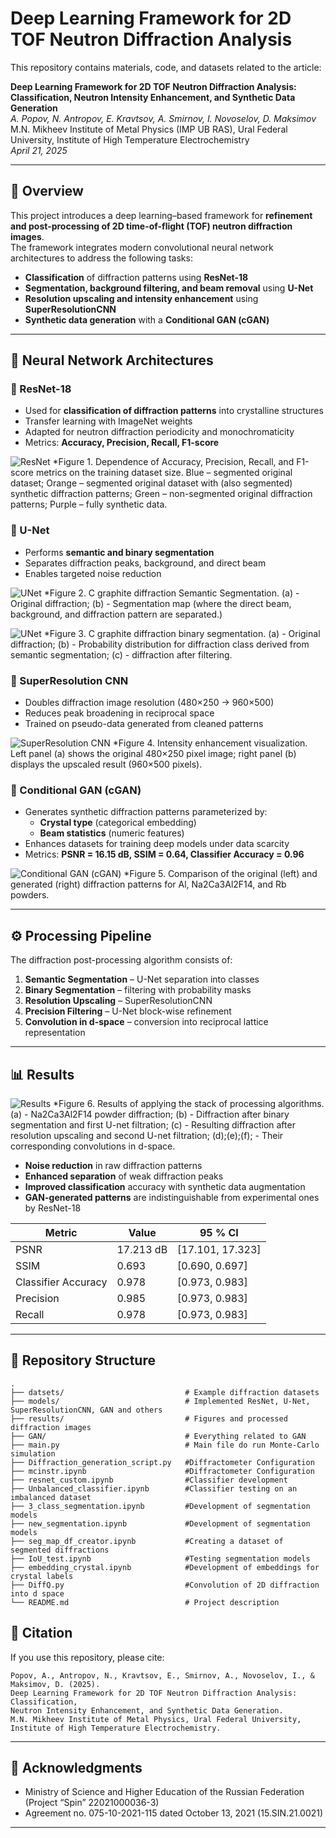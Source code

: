 # Deep Learning Framework for 2D TOF Neutron Diffraction Analysis

This repository contains materials, code, and datasets related to the article:

**Deep Learning Framework for 2D TOF Neutron Diffraction Analysis: Classification, Neutron Intensity Enhancement, and Synthetic Data Generation**  
_A. Popov, N. Antropov, E. Kravtsov, A. Smirnov, I. Novoselov, D. Maksimov_  
M.N. Mikheev Institute of Metal Physics (IMP UB RAS), Ural Federal University, Institute of High Temperature Electrochemistry  
_April 21, 2025_

---

## 📖 Overview

This project introduces a deep learning–based framework for **refinement and post-processing of 2D time-of-flight (TOF) neutron diffraction images**.  
The framework integrates modern convolutional neural network architectures to address the following tasks:

- **Classification** of diffraction patterns using **ResNet-18**  
- **Segmentation, background filtering, and beam removal** using **U-Net**  
- **Resolution upscaling and intensity enhancement** using **SuperResolutionCNN**  
- **Synthetic data generation** with a **Conditional GAN (cGAN)**  

---

## 🧩 Neural Network Architectures

### 🔹 ResNet-18
- Used for **classification of diffraction patterns** into crystalline structures  
- Transfer learning with ImageNet weights  
- Adapted for neutron diffraction periodicity and monochromaticity  
- Metrics: **Accuracy, Precision, Recall, F1-score**

![ResNet](./JAC_IMGS/Slide2.png)
*Figure 1. Dependence of Accuracy, Precision, Recall, and F1-score metrics on the training dataset size. Blue – segmented original dataset; Orange – segmented original dataset with (also segmented) synthetic diffraction patterns; Green – non-segmented original diffraction patterns; Purple – fully synthetic data.

### 🔹 U-Net
- Performs **semantic and binary segmentation**  
- Separates diffraction peaks, background, and direct beam  
- Enables targeted noise reduction

![UNet](./JAC_IMGS/Slide4.png)
*Figure 2. C graphite diffraction Semantic Segmentation. (a) - Original diffraction; (b) - Segmentation map (where the direct beam, background, and diffraction pattern are separated.)

![UNet](./JAC_IMGS/Slide5.png)
*Figure 3. C graphite diffraction binary segmentation. (a) - Original diffraction; (b) - Probability distribution for diffraction class derived from semantic segmentation; (c) - diffraction after filtering.

### 🔹 SuperResolution CNN
- Doubles diffraction image resolution (480×250 → 960×500)  
- Reduces peak broadening in reciprocal space  
- Trained on pseudo-data generated from cleaned patterns

![SuperResolution CNN](./JAC_IMGS/Slide7.png)
*Figure 4. Intensity enhancement visualization. Left panel (a) shows the original 480×250 pixel image; right panel (b) displays the upscaled result (960×500 pixels).

### 🔹 Conditional GAN (cGAN)
- Generates synthetic diffraction patterns parameterized by:
  - **Crystal type** (categorical embedding)
  - **Beam statistics** (numeric features)  
- Enhances datasets for training deep models under data scarcity  
- Metrics: **PSNR = 16.15 dB, SSIM = 0.64, Classifier Accuracy = 0.96**

![Conditional GAN (cGAN)](./JAC_IMGS/Slide3.png)
*Figure 5. Comparison of the original (left) and generated (right) diffraction patterns for Al, Na2Ca3Al2F14, and Rb powders.

---

## ⚙️ Processing Pipeline

The diffraction post-processing algorithm consists of:

1. **Semantic Segmentation** – U-Net separation into classes  
2. **Binary Segmentation** – filtering with probability masks  
3. **Resolution Upscaling** – SuperResolutionCNN  
4. **Precision Filtering** – U-Net block-wise refinement  
5. **Convolution in d-space** – conversion into reciprocal lattice representation  

---

## 📊 Results

![Results](./JAC_IMGS/Slide13.png)
*Figure 6. Results of applying the stack of processing algorithms. (a) - Na2Ca3Al2F14 powder diffraction; (b) - Diffraction after binary segmentation and first U-net filtration; (c) - Resulting diffraction after resolution upscaling and second U-net filtration; (d);(e);(f); - Their corresponding convolutions in d-space.

- **Noise reduction** in raw diffraction patterns  
- **Enhanced separation** of weak diffraction peaks  
- **Improved classification** accuracy with synthetic data augmentation  
- **GAN-generated patterns** are indistinguishable from experimental ones by ResNet-18

| Metric | Value | 95 % CI |
|--------|-------|-------|
| PSNR   | 17.213 dB | [17.101, 17.323] |
| SSIM   |  0.693 | [0.690, 0.697] |
| Classifier Accuracy | 0.978 | [0.973, 0.983] |
| Precision | 0.985 | [0.973, 0.983] |
| Recall | 0.978 | [0.973, 0.983] |

---

## 📂 Repository Structure

```
.
├── datsets/                           # Example diffraction datasets
├── models/                            # Implemented ResNet, U-Net, SuperResolutionCNN, GAN and others
├── results/                           # Figures and processed diffraction images
├── GAN/                               # Everything related to GAN
├── main.py                            # Main file do run Monte-Carlo simulation
├── Diffraction_generation_script.py   #Diffractometer Configuration
├── mcinstr.ipynb                      #Diffractometer Configuration
├── resnet_custom.ipynb                #Classifier development
├── Unbalanced_classifier.ipynb        #Classifier testing on an imbalanced dataset
├── 3_class_segmentation.ipynb         #Development of segmentation models
├── new_segmentation.ipynb             #Development of segmentation models
├── seg_map_df_creator.ipynb           #Creating a dataset of segmented diffractions
├── IoU_test.ipynb                     #Testing segmentation models
├── embedding_crystal.ipynb            #Development of embeddings for crystal labels
├── DiffQ.py                           #Convolution of 2D diffraction into d space
└── README.md                          # Project description
```

## 📑 Citation

If you use this repository, please cite:

```
Popov, A., Antropov, N., Kravtsov, E., Smirnov, A., Novoselov, I., & Maksimov, D. (2025).
Deep Learning Framework for 2D TOF Neutron Diffraction Analysis: Classification,
Neutron Intensity Enhancement, and Synthetic Data Generation.
M.N. Mikheev Institute of Metal Physics, Ural Federal University, Institute of High Temperature Electrochemistry.
```

---

## 🙏 Acknowledgments

- Ministry of Science and Higher Education of the Russian Federation (Project “Spin” 22021000036-3)  
- Agreement no. 075-10-2021-115 dated October 13, 2021 (15.SIN.21.0021)

---

